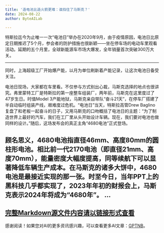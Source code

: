 ```yaml
---
title: '造电池比造火箭更难：谁挡住了马斯克？'
date: 2024-08-22
author: ByteAILab

---
```


特斯拉迄今为止唯一一次“电池日”举办在2020年9月，由于疫情原因，电池日比原定日期推迟了5个月，参会者的防护措施也很新颖——坐在停车场的电动车里观看活动。延期的五个月里，全球新能源车市场大爆发，全年销量首次突破300万大关。

---
同时，上海超级工厂开始爆产能，以月为单位刷新着产能记录，让这次电池日备受关注。

电池日现场，大家都在车里看。不仅参与方式别出心裁，马斯克选择的地点也很讲究。弗里蒙特工厂是特斯拉的第一座整车组装厂，两年前，马斯克在这里度过了47岁生日。时值Model 3产能地狱，马斯克亲自带队“奋斗21天”，在停车厂搭建了半自动临时组装产线，艰难度过危机。“电池日”当天，特斯拉高管Drew Baglino复盘了和老板一起奋斗的日子，又用马斯克的口吻概括了电池日的主题：“为了制造世界上最好的汽车，我们在工厂里从头开始设计车辆。现在，我们要对电池也做同样的设计。”随后，这场发布会的真正主角“4680电池”正式登场。

顾名思义，4680电池指直径46mm、高度80mm的圆柱形电池。相比前一代2170电池（即直径21mm、高度70mm），能量密度大幅度提高，同等续航下可以显著降低车辆生产成本。在马斯克的诸多大饼中，4680电池是最接近实现的那一张。时至今日，当年PPT上的黑科技几乎都实现了，2023年年初的财报会上，马斯克表示2024年将成为“4680年”。
...
---

[完整Markdown源文件内容请以链接形式查看](https://www.aixinzhijie.com/article/6846492)
---
感谢阅读！如果您对AI的更多资讯感兴趣，可以查看更多AI文章：[GPTNB](https://gptnb.com)。